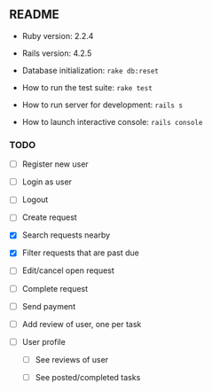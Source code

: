 ## README

* Ruby version: 2.2.4

* Rails version: 4.2.5

* Database initialization: `rake db:reset`

* How to run the test suite: `rake test`

* How to run server for development: `rails s`

* How to launch interactive console: `rails console`

### TODO
- [ ] Register new user

- [ ] Login as user

- [ ] Logout

- [ ] Create request

- [x] Search requests nearby

- [x] Filter requests that are past due

- [ ] Edit/cancel open request

- [ ] Complete request

- [ ] Send payment

- [ ] Add review of user, one per task

- [ ] User profile

  - [ ] See reviews of user

  - [ ] See posted/completed tasks
